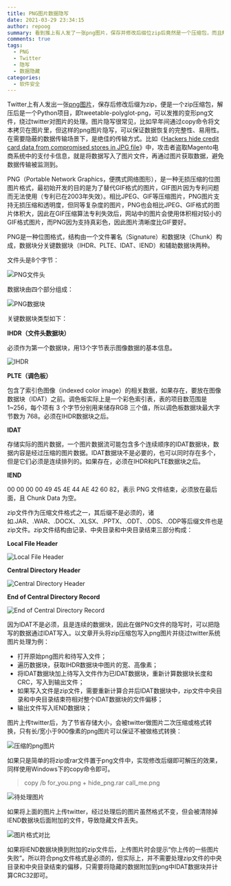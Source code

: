 ```yaml
---
title: PNG图片数据隐写
date: 2021-03-29 23:34:15
author: repoog
summary: 看到推上有人发了一张png图片，保存并修改后缀位zip后竟然是一个压缩包，而且解压后的内容是可以正常运行的Python程序。这引起了我的好奇，于是照葫芦画瓢仿制了一个更为简单的实现（原作者认为考虑的情况不够周全，故拒绝了PR），同时分析了这种现象的原理。
comments: true
tags:
  - PNG
  - Twitter
  - 隐写
  - 数据隐藏
categories:
  - 软件安全
---
```


Twitter上有人发出一张[png图片](https://twitter.com/David3141593/status/1371974874856587268)，保存后修改后缀为zip，便是一个zip压缩包，解压后是一个Python项目，即tweetable-polyglot-png，可以发推的变形png文件，绕过twitter对图片的处理。图片隐写很常见，比如早年间通过copy命令将文本拷贝在图片里，但这样的png图片隐写，可以保证数据恢复的完整性、易用性。在需要隐蔽的数据传输场景下，是绝佳的传输方式。比如《[Hackers hide credit card data from compromised stores in JPG file](https://www.bleepingcomputer.com/news/security/hackers-hide-credit-card-data-from-compromised-stores-in-jpg-file)》中，攻击者盗取Magento电商系统中的支付卡信息，就是将数据写入了图片文件，再通过图片获取数据，避免数据传输被监测到。

PNG（Portable Network Graphics，便携式网络图形），是一种无损压缩的位图图片格式，最初始开发的目的是为了替代GIF格式的图片，GIF图片因为专利问题而无法使用（专利已在2003年失效）。相比JPEG、GIF等压缩图片，PNG图片支持无损压缩和透明度，但同等复杂度的图片，PNG也会相比JPEG、GIF格式的图片体积大，因此在GIF压缩算法专利失效后，网站中的图片会使用体积相对较小的GIF格式图片，而PNG因为支持真彩色，因此图片清晰度比GIF要好。

PNG是一种位图格式，结构由一个文件署名（Signature）和数据块（Chunk）构成，数据块分关键数据块（IHDR、PLTE、IDAT、IEND）和辅助数据块两种。

文件头是8个字节：

![PNG文件头](images/2021/03/png_header.png 'PNG文件头')

数据块由四个部分组成：

![PNG数据块](images/2021/03/png_data_chunk.png 'PNG数据块')

关键数据块类型如下：

**IHDR（文件头数据块）**

必须作为第一个数据块，用13个字节表示图像数据的基本信息。

![IHDR](images/2021/03/IHDR.png 'IHDR')

**PLTE（调色板）**

包含了索引色图像（indexed color image）的相关数据，如果存在，要放在图像数据块（IDAT）之前。调色板实际上是一个彩色索引表，表的项目数范围是 1~256，每个项有 3 个字节分别用来储存RGB 三个值，所以调色板数据块最大字节数为 768。必须在IHDR数据块之后。

**IDAT**

存储实际的图片数据，一个图片数据流可能包含多个连续顺序的IDAT数据块，数据内容是经过压缩的图片数据。IDAT数据块不是必要的，也可以同时存在多个，但是它们必须是连续排列的。如果存在，必须在IHDR和PLTE数据块之后。

**IEND**

00 00 00 00 49 45 4E 44 AE 42 60 82，表示 PNG 文件结束，必须放在最后面，且 Chunk Data 为空。

zip文件作为压缩文件格式之一，其后缀不是必须的，诸如.JAR、.WAR、.DOCX、.XLSX、.PPTX、.ODT、.ODS、.ODP等后缀文件也是zip文件。zip文件结构由记录、中央目录和中央目录结束三部分构成：

**Local File Header**

![Local File Header](images/2021/03/local_file_header.png 'Local File Header')

**Central Directory Header**

![Central Directory Header](images/2021/03/central_directory_header.png 'Central Directory Header')

**End of Central Directory Record**

![End of Central Directory Record](images/2021/03/end_of_central_directory_record.png 'End of Central Directory Record')

因为IDAT不是必须，且是连续的数据块，因此在做PNG文件的隐写时，可以把隐写的数据通过IDAT写入。以文章开头将zip压缩包写入png图片并绕过twitter系统图片处理为例：

* 打开原始png图片和待写入文件；
* 遍历数据块，获取IHDR数据块中图片的宽、高像素；
* 将IDAT数据块加上待写入文件作为已IDAT数据块，重新计算数据块长度和CRC，写入到输出文件；
* 如果写入文件是zip文件，需要重新计算合并后IDAT数据块中，zip文件中央目录和中央目录结束符相对整个IDAT数据块的文件偏移；
* 输出文件写入IEND数据块；

图片上传twitter后，为了节省存储大小，会被twitter做图片二次压缩或格式转换，只有长/宽小于900像素的png图片可以保证不被做格式转换：

![压缩的png图片](images/2021/03/twitter_image_support.png '压缩的png图片')

如果只是简单的将zip或rar文件置于png文件中，实现修改后缀即可解压的效果，同样使用Windows下的copy命令即可。

> copy /b for\_you.png + hide\_png.rar call\_me.png

![待处理图片](images/2021/03/call_me.png '待处理图片')

如果将上面的图片上传twitter，经过处理后的图片虽然格式不变，但会被清除掉IEND数据块后面附加的文件，导致隐藏文件丢失。

![图片格式对比](images/2021/03/origin_vs_twitter.png '图片格式对比')

如果将IEND数据块换到附加的zip文件后，上传图片时会提示“你上传的一些图片失败”。所以符合png文件格式是必须的，但实际上，并不需要处理zip文件的中央目录和中央目录结束的偏移，只需要将隐藏的数据附加到png中IDAT数据块并计算CRC32即可。